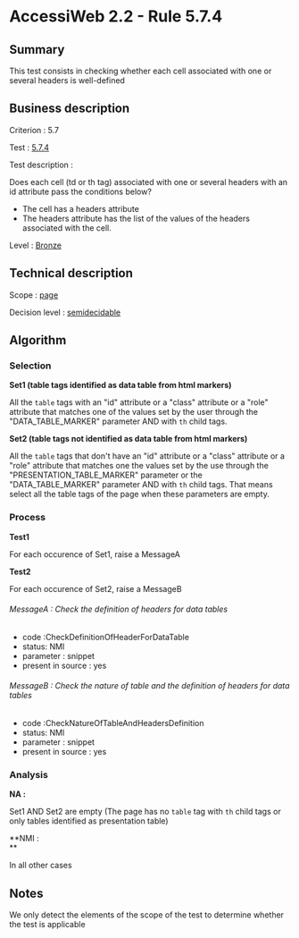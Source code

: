 # AccessiWeb 2.2 - Rule  5.7.4

## Summary

This test consists in checking whether each cell associated with one or
several headers is well-defined

## Business description

Criterion : 5.7

Test : [5.7.4](http://accessiweb.org/index.php/accessiweb-22-english-version.html#test-5-7-4)

Test description :

Does each cell (td or th tag) associated with one or several headers
with an id attribute pass the conditions below?

-   The cell has a headers attribute
-   The headers attribute has the list of the values of the headers
    associated with the cell.

Level : [Bronze](/en/category/rules-design/accessiweb-11/level/bronze)

## Technical description

Scope : [page](/en/category/rules-design/accessiweb-11/scope/page)

Decision level :
[semidecidable](/en/category/rules-design/accessiweb-11/decision-level/semidecidable)

## Algorithm

### Selection

**Set1 (table tags identified as data table from html markers)**

All the `table` tags with an "id" attribute or a "class" attribute or a
"role" attribute that matches one of the values set by the user through
the "DATA\_TABLE\_MARKER" parameter AND with `th` child tags.

**Set2 (table tags not identified as data table from html markers)**

All the `table` tags that don't have an "id" attribute or a "class"
attribute or a "role" attribute that matches one the values set by the
use through the "PRESENTATION\_TABLE\_MARKER" parameter or the
"DATA\_TABLE\_MARKER" parameter AND with `th` child tags. That means
select all the table tags of the page when these parameters are empty.

### Process

**Test1**

For each occurence of Set1, raise a MessageA

**Test2**

For each occurence of Set2, raise a MessageB

###### MessageA : Check the definition of headers for data tables

-   code :CheckDefinitionOfHeaderForDataTable
-   status: NMI
-   parameter : snippet
-   present in source : yes

###### MessageB : Check the nature of table and the definition of headers for data tables

-   code :CheckNatureOfTableAndHeadersDefinition
-   status: NMI
-   parameter : snippet
-   present in source : yes

### Analysis

**NA :**

Set1 AND Set2 are empty (The page has no `table` tag with `th` child
tags or only tables identified as presentation table)

**NMI : \
**

In all other cases

## Notes

We only detect the elements of the scope of the test to determine
whether the test is applicable
